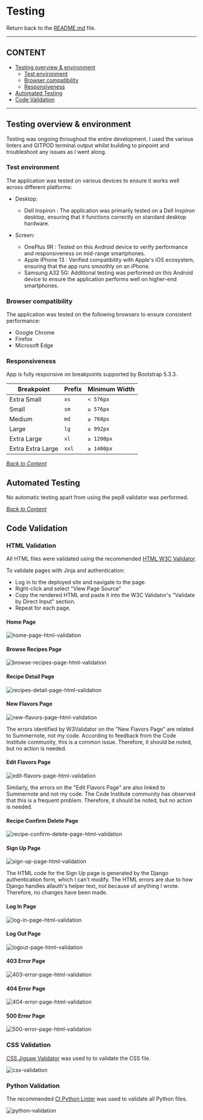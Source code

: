 # Testing

Return back to the [README.md](README.md) file.

---

## CONTENT

- [Testing overview & environment](#testing-overview--environment)
    - [Test environment](#test-environment)
    - [Browser compatibility](#browser-compatibility)
    - [Responsiveness](#responsiveness)
- [Automated Testing](#automated-testing)
- [Code Validation](#code-validation)

---
## Testing overview & environment

Testing was ongoing throughout the entire development. I used the various linters and GITPOD terminal output whilst building to pinpoint and troubleshoot any issues as I went along.

### Test environment
The application was tested on various devices to ensure it works well across different platforms:
* Desktop:
  * Dell Inspiron : The application was primarily tested on a Dell Inspiron desktop, ensuring that it functions correctly on standard desktop hardware.

* Screen:
  * OnePlus 9R : Tested on this Android device to verify performance and responsiveness on mid-range smartphones.
  * Apple iPhone 13 : Verified compatibility with Apple's iOS ecosystem, ensuring that the app runs smoothly on an iPhone.
  * Samsung A32 5G: Additional testing was performed on this Android device to ensure the application performs well on higher-end smartphones.


### Browser compatibility
The application was tested on the following browsers to ensure consistent performance:
* Google Chrome
* Firefox
* Microsoft Edge

### Responsiveness

App is fully responsive on breakpoints supported by Bootstrap 5.3.3.

| **Breakpoint** | **Prefix** | **Minimum Width** |
|----------------|------------|-------------------|
| Extra Small    | `xs`       | `< 576px`         |
| Small          | `sm`       | `≥ 576px`         |
| Medium         | `md`       | `≥ 768px`         |
| Large          | `lg`       | `≥ 992px`         |
| Extra Large    | `xl`       | `≥ 1200px`        |
| Extra Extra Large | `xxl`   | `≥ 1400px`        |


*<span style="color: blue;">[Back to Content](#content)</span>*

## Automated Testing

No automatic testing apart from using the pep8 validator was performed.

*<span style="color: blue;">[Back to Content](#content)</span>*

## Code Validation

### HTML Validation

All HTML files were validated using the recommended [HTML W3C Validator](https://validator.w3.org).

To validate pages with Jinja and authentication:

- Log in to the deployed site and navigate to the page.
- Right-click and select "View Page Source" 
- Copy the rendered HTML and paste it into the W3C Validator's "Validate by Direct Input" section.
- Repeat for each page.

#### Home Page
![home-page-html-validation](documentation/docs_images/testing/home-page-html-validation.png)

#### Browse Recipes Page
![browse-recipes-page-html-validation](documentation/docs_images/testing/browse-recipes-page-html-validation.png)

#### Recipe Detail Page
![recipes-detail-page-html-validation](documentation/docs_images/testing/recipes-detail-page-html-validation.png)

#### New Flavors Page
![new-flavors-page-html-validation](documentation/docs_images/testing/new-flavors-page-html-validation.png)

The errors identified by W3Validator on the "New Flavors Page" are related to Summernote, not my code. According to feedback from the Code Institute community, this is a common issue. Therefore, it should be noted, but no action is needed.

#### Edit Flavors Page
![edit-flavors-page-html-validation](documentation/docs_images/testing/edit-flavors-page-html-validation.png)

Similarly, the errors on the "Edit Flavors Page" are also linked to Summernote and not my code. The Code Institute community has observed that this is a frequent problem. Therefore, it should be noted, but no action is needed.

#### Recipe Confirm Delete Page
![recipe-confirm-delete-page-html-validation](documentation/docs_images/testing/recipe-confirm-delete-page-html-validation.png)

#### Sign Up Page
![sign-up-page-html-validation](documentation/docs_images/testing/sign-up-page-html-validation.png)

The HTML code for the Sign Up page is generated by the Django authentication form, which I can't modify. The HTML errors are due to how Django handles allauth's helper text, not because of anything I wrote. Therefore, no changes have been made.

#### Log In Page
![log-in-page-html-validation](documentation/docs_images/testing/log-in-page-html-validation.png)

#### Log Out Page
![logout-page-html-validation](documentation/docs_images/testing/log-out-page-html-validation.png)

#### 403 Error Page
![403-error-page-html-validation](documentation/docs_images/testing/403-error-pages-html-validation.png)

#### 404 Error Page
![404-error-page-html-validation](documentation/docs_images/testing/404-error-pages-html-validation.png)

#### 500 Error Page
![500-error-page-html-validation](documentation/docs_images/testing/500-error-pages-html-validation.png)

### CSS Validation
[CSS Jigsaw Validator](https://jigsaw.w3.org/css-validator) was used to to validate the CSS file.

![css-validation](documentation/docs_images/testing/css-validation.png)

### Python Validation

The recommended [CI Python Linter](https://pep8ci.herokuapp.com) was used to validate all Python files.

![python-validation](documentation/docs_images/testing/python-ci-linter-validation.png)